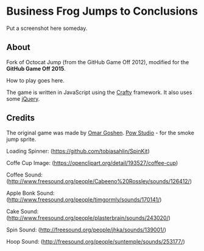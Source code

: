 Business Frog Jumps to Conclusions
============

Put a screenshot here someday.

About
-----
Fork of Octocat Jump (from the GitHub Game Off 2012), modified for the **GitHub Game Off 2015**.

How to play goes here.

The game is written in JavaScript using the [Crafty](http://craftyjs.com) framework.
It also uses some [jQuery](http://jquery.com/).


Credits
-------
The original game was made by [Omar Goshen](https://github.com/ogoshen).
[Pow Studio](http://powstudios.com/content/smoke-animation-pack-1) - for the smoke jump sprite.  

Loading Spinner: (https://github.com/tobiasahlin/SpinKit)

Coffe Cup Image: (https://openclipart.org/detail/193527/coffee-cup)

Coffee Sound: (http://www.freesound.org/people/Cabeeno%20Rossley/sounds/126412/)

Apple Bonk Sound: (http://www.freesound.org/people/timgormly/sounds/170141/)

Cake Sound: (http://www.freesound.org/people/plasterbrain/sounds/243020/)

Spin Sound: (http://freesound.org/people/jhka/sounds/139001/)

Hoop Sound: (http://freesound.org/people/suntemple/sounds/253177/)